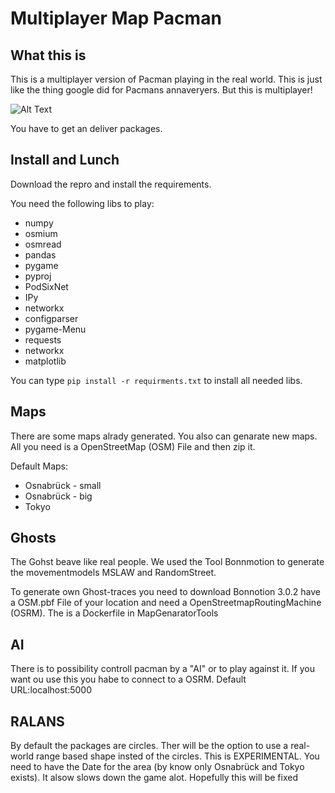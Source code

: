 # Multiplayer Map Pacman

## What this is

This is a multiplayer version of Pacman playing in the real world. This is just like the thing google did for Pacmans annaveryers. But this is multiplayer!

![Alt Text](https://github.com/hegerdes/RealWorldPacman/blob/master/docs/examples/pac1.gif?raw=true)


You have to get an deliver packages.

## Install and Lunch

Download the repro and install the requirements.

You need the following libs to play:

* numpy
* osmium
* osmread
* pandas
* pygame
* pyproj
* PodSixNet
* IPy
* networkx
* configparser
* pygame-Menu
* requests
* networkx
* matplotlib

You can type `pip install -r requirments.txt`  to install all needed libs.
## Maps

There are some maps alrady generated. You also can genarate new maps. All you need is a OpenStreetMap (OSM) File and then zip it.

Default Maps:

* Osnabrück - small
* Osnabrück - big
* Tokyo

## Ghosts

The Gohst beave like real people. We used the Tool Bonnmotion to generate the movementmodels MSLAW and RandomStreet.

To generate own Ghost-traces you need to download Bonnotion 3.0.2 have a OSM.pbf File of your location and need a OpenStreetmapRoutingMachine (OSRM). The is a Dockerfile in MapGenaratorTools

## AI

There is to possibility controll pacman by a "AI" or to play against it. If you want ou use this you habe to connect to a OSRM. Default URL:localhost:5000

## RALANS

By default the packages are circles. Ther will be the option to use a real-world range based shape insted of the circles. This is EXPERIMENTAL. You need to have the Date for the area (by know only Osnabrück and Tokyo exists). It alsow slows down the game alot. Hopefully this will be fixed
